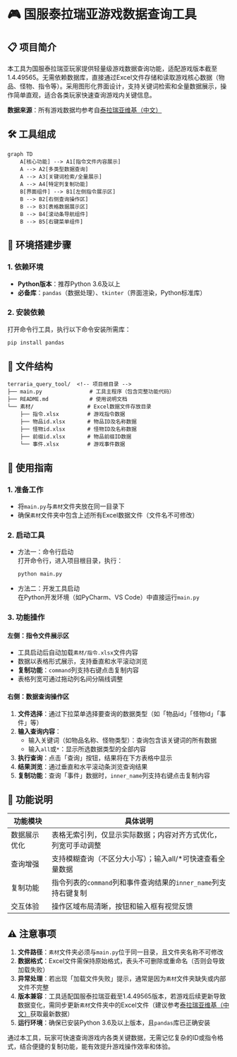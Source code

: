 # 🎮 国服泰拉瑞亚游戏数据查询工具
## 📋 项目简介
本工具为国服泰拉瑞亚玩家提供轻量级游戏数据查询功能，适配游戏版本截至1.4.49565。无需依赖数据库，直接通过Excel文件存储和读取游戏核心数据（物品、怪物、指令等）。采用图形化界面设计，支持关键词检索和全量数据展示，操作简单直观，适合各类玩家快速查询游戏内关键信息。

**数据来源**：所有游戏数据均参考自[泰拉瑞亚维基（中文）](https://terraria.wiki.gg/zh/)

## 🛠️ 工具组成
```mermaid
graph TD
    A[核心功能] --> A1[指令文件内容展示]
    A --> A2[多类型数据查询]
    A --> A3[关键词检索/全量展示]
    A --> A4[特定列复制功能]
    B[界面组件] --> B1[左侧指令展示区]
    B --> B2[右侧查询操作区]
    B --> B3[表格数据展示区]
    B --> B4[滚动条导航组件]
    B --> B5[右键菜单组件]
```

## 🔧 环境搭建步骤
### 1. 依赖环境
- **Python版本**：推荐Python 3.6及以上
- **必备库**：`pandas`（数据处理）、`tkinter`（界面渲染，Python标准库）

### 2. 安装依赖
打开命令行工具，执行以下命令安装所需库：
```bash
pip install pandas
```

## 📂 文件结构
```
terraria_query_tool/  <!-- 项目根目录 -->
├── main.py               # 工具主程序（包含完整功能代码）
├── README.md             # 使用说明文档
└── 素材/                 # Excel数据文件存放目录
    ├── 指令.xlsx         # 游戏指令数据
    ├── 物品id.xlsx       # 物品ID及名称数据
    ├── 怪物id.xlsx       # 怪物ID及名称数据
    ├── 前缀id.xlsx       # 物品前缀ID数据
    └── 事件.xlsx         # 游戏事件数据
```

## 🚀 使用指南
### 1. 准备工作
- 将`main.py`与`素材`文件夹放在同一目录下
- 确保`素材`文件夹中包含上述所有Excel数据文件（文件名不可修改）

### 2. 启动工具
- 方法一：命令行启动  
  打开命令行，进入项目根目录，执行：
  ```bash
  python main.py
  ```

- 方法二：开发工具启动  
  在Python开发环境（如PyCharm、VS Code）中直接运行`main.py`

### 3. 功能操作
#### 左侧：指令文件展示区
- 工具启动后自动加载`素材/指令.xlsx`文件内容
- 数据以表格形式展示，支持垂直和水平滚动浏览
- **复制功能**：`command`列支持右键点击复制内容
- 表格列宽可通过拖动列名间分隔线调整

#### 右侧：数据查询操作区
1. **文件选择**：通过下拉菜单选择要查询的数据类型（如「物品id」「怪物id」「事件」等）
2. **输入查询内容**：
   - 输入关键词（如物品名称、怪物类型）：查询包含该关键词的所有数据
   - 输入`all`或`*`：显示所选数据类型的全部内容
3. **执行查询**：点击「查询」按钮，结果将在下方表格中显示
4. **结果浏览**：通过垂直和水平滚动条浏览查询结果
5. **复制功能**：查询「事件」数据时，`inner_name`列支持右键点击复制内容

## 📝 功能说明
| 功能模块         | 具体说明                                                                 |
|------------------|--------------------------------------------------------------------------|
| 数据展示优化     | 表格无索引列，仅显示实际数据；内容对齐方式优化，列宽可手动调整             |
| 查询增强         | 支持模糊查询（不区分大小写）；输入all/*可快速查看全量数据                |
| 复制功能         | 指令列表的`command`列和事件查询结果的`inner_name`列支持右键复制         |
| 交互体验         | 操作区域布局清晰，按钮和输入框有视觉反馈       |

## ⚠️ 注意事项
1. **文件路径**：`素材`文件夹必须与`main.py`位于同一目录，且文件夹名称不可修改
2. **数据格式**：Excel文件需保持原始格式，表头不可删除或重命名（否则会导致加载失败）
3. **异常处理**：若出现「加载文件失败」提示，通常是因为`素材`文件夹缺失或内部文件不完整
4. **版本兼容**：工具适配国服泰拉瑞亚截至1.4.49565版本，若游戏后续更新导致数据变化，需同步更新`素材`文件夹中的Excel文件（建议参考[泰拉瑞亚维基（中文）](https://terraria.wiki.gg/zh/)获取最新数据）
5. **运行环境**：确保已安装Python 3.6及以上版本，且`pandas`库已正确安装

通过本工具，玩家可快速查询游戏内各类关键数据，无需记忆复杂的ID或指令格式，结合便捷的复制功能，能有效提升游戏操作效率和体验。 